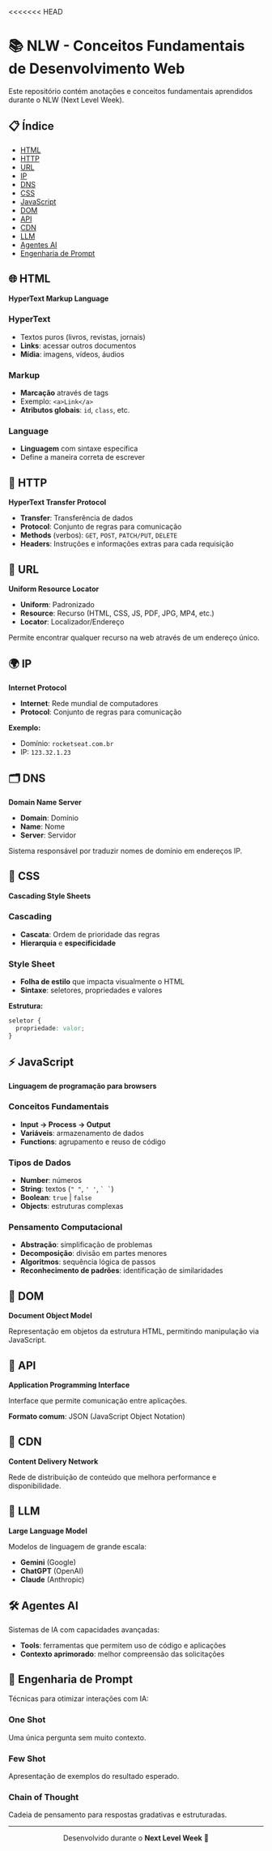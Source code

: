 <<<<<<< HEAD
# 📚 NLW - Conceitos Fundamentais de Desenvolvimento Web

Este repositório contém anotações e conceitos fundamentais aprendidos durante o NLW (Next Level Week).

## 📋 Índice

- [HTML](#-html)
- [HTTP](#-http)
- [URL](#-url)
- [IP](#-ip)
- [DNS](#-dns)
- [CSS](#-css)
- [JavaScript](#-javascript)
- [DOM](#-dom)
- [API](#-api)
- [CDN](#-cdn)
- [LLM](#-llm)
- [Agentes AI](#-agentes-ai)
- [Engenharia de Prompt](#-engenharia-de-prompt)

## 🌐 HTML

**HyperText Markup Language**

### HyperText
- Textos puros (livros, revistas, jornais)
- **Links**: acessar outros documentos
- **Mídia**: imagens, vídeos, áudios

### Markup
- **Marcação** através de tags
- Exemplo: `<a>Link</a>`
- **Atributos globais**: `id`, `class`, etc.

### Language
- **Linguagem** com sintaxe específica
- Define a maneira correta de escrever

## 🔄 HTTP

**HyperText Transfer Protocol**

- **Transfer**: Transferência de dados
- **Protocol**: Conjunto de regras para comunicação
- **Methods** (verbos): `GET`, `POST`, `PATCH/PUT`, `DELETE`
- **Headers**: Instruções e informações extras para cada requisição

## 🔗 URL

**Uniform Resource Locator**

- **Uniform**: Padronizado
- **Resource**: Recurso (HTML, CSS, JS, PDF, JPG, MP4, etc.)
- **Locator**: Localizador/Endereço

Permite encontrar qualquer recurso na web através de um endereço único.

## 🌍 IP

**Internet Protocol**

- **Internet**: Rede mundial de computadores
- **Protocol**: Conjunto de regras para comunicação

**Exemplo:**
- Domínio: `rocketseat.com.br`
- IP: `123.32.1.23`

## 🗂️ DNS

**Domain Name Server**

- **Domain**: Domínio
- **Name**: Nome
- **Server**: Servidor

Sistema responsável por traduzir nomes de domínio em endereços IP.

## 🎨 CSS

**Cascading Style Sheets**

### Cascading
- **Cascata**: Ordem de prioridade das regras
- **Hierarquia** e **especificidade**

### Style Sheet
- **Folha de estilo** que impacta visualmente o HTML
- **Sintaxe**: seletores, propriedades e valores

**Estrutura:**
```css
seletor {
  propriedade: valor;
}
```

## ⚡ JavaScript

**Linguagem de programação para browsers**

### Conceitos Fundamentais
- **Input → Process → Output**
- **Variáveis**: armazenamento de dados
- **Functions**: agrupamento e reuso de código

### Tipos de Dados
- **Number**: números
- **String**: textos (`" "`, `' '`, `` ` ` ``)
- **Boolean**: `true` | `false`
- **Objects**: estruturas complexas

### Pensamento Computacional
- **Abstração**: simplificação de problemas
- **Decomposição**: divisão em partes menores
- **Algoritmos**: sequência lógica de passos
- **Reconhecimento de padrões**: identificação de similaridades

## 📄 DOM

**Document Object Model**

Representação em objetos da estrutura HTML, permitindo manipulação via JavaScript.

## 🔌 API

**Application Programming Interface**

Interface que permite comunicação entre aplicações.

**Formato comum**: JSON (JavaScript Object Notation)

## 🚀 CDN

**Content Delivery Network**

Rede de distribuição de conteúdo que melhora performance e disponibilidade.

## 🤖 LLM

**Large Language Model**

Modelos de linguagem de grande escala:
- **Gemini** (Google)
- **ChatGPT** (OpenAI)
- **Claude** (Anthropic)

## 🛠️ Agentes AI

Sistemas de IA com capacidades avançadas:
- **Tools**: ferramentas que permitem uso de código e aplicações
- **Contexto aprimorado**: melhor compreensão das solicitações

## 💭 Engenharia de Prompt

Técnicas para otimizar interações com IA:

### One Shot
Uma única pergunta sem muito contexto.

### Few Shot
Apresentação de exemplos do resultado esperado.

### Chain of Thought
Cadeia de pensamento para respostas gradativas e estruturadas.

---

<div align="center">
  <p>Desenvolvido durante o <strong>Next Level Week</strong> 🚀</p>
</div>
